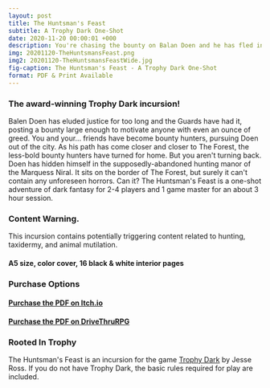 ```yaml
---
layout: post
title: The Huntsman's Feast
subtitle: A Trophy Dark One-Shot
date: 2020-11-20 00:00:01 +000
description: You're chasing the bounty on Balan Doen and he has fled into the abandoned gothic hunting lodge of Marquess Niral. Do you follow him in and claim your bounty?
img: 20201120-TheHuntsmansFeast.png
img2: 20201120-TheHuntsmansFeastWide.jpg
fig-caption: The Huntsman's Feast - A Trophy Dark One-Shot
format: PDF & Print Available
---
```

### The award-winning Trophy Dark incursion!
Balen Doen has eluded justice for too long and the Guards have had it, posting a bounty large enough to motivate anyone with even an ounce of greed. You and your... friends have become bounty hunters, pursuing Doen out of the city. As his path has come closer and closer to The Forest, the less-bold bounty hunters have turned for home. But you aren't turning back.
Doen has hidden himself in the supposedly-abandoned hunting manor of the Marquess Niral. It sits on the border of The Forest, but surely it can't contain any unforeseen horrors. Can it?
The Huntsman's Feast is a one-shot adventure of dark fantasy for 2-4 players and 1 game master for an about 3 hour session.

### Content Warning.
This incursion contains potentially triggering content related to hunting, taxidermy, and animal mutilation.

#### A5 size, color cover, 16 black & white interior pages

### Purchase Options
#### [Purchase the PDF on Itch.io](https://byemberandash.itch.io/the-huntsmans-feast?ac=TcJ8Df4sVvG)
#### [Purchase the PDF on DriveThruRPG](https://www.drivethrurpg.com/product/336882/The-Huntsmans-Feast?affiliate_id=1017046)

### Rooted In Trophy

The Huntsman's Feast is an incursion for the game [Trophy Dark](https://trophyrpg.com) by Jesse Ross. If you do not have Trophy Dark, the basic rules required for play are included.
